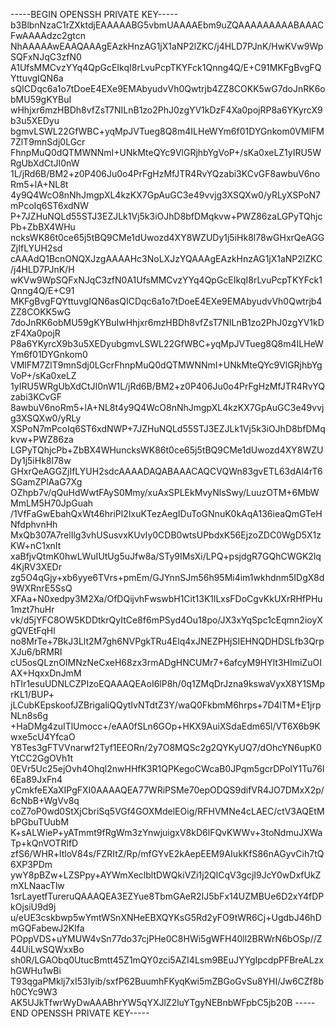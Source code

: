 -----BEGIN OPENSSH PRIVATE KEY-----
b3BlbnNzaC1rZXktdjEAAAAABG5vbmUAAAAEbm9uZQAAAAAAAAABAAACFwAAAAdzc2gtcn
NhAAAAAwEAAQAAAgEAzkHnzAG1jX1aNP2lZKC/j4HLD7PJnK/HwKVw9WpSQFxNJqC3zfN0
A1UfsMMCvzYYq4QpGcEIkqI8rLvuPcpTKYFck1Qnng4Q/E+C91MKFgBvgFQYttuvgIQN6a
sQICDqc6a1o7tDoeE4EXe9EMAbyudvVh0Qwtrjb4ZZ8COKK5wG7doJnRK6obMU59gKYBuI
wHhjxr6mzHBDh8vfZsT7NILnB1zo2PhJ0zgYV1kDzF4Xa0pojRP8a6YKyrcX9b3u5XEDyu
bgmvLSWL22GfWBC+yqMpJVTueg8Q8m4ILHeWYm6f01DYGnkom0VMlFM7ZlT9mnSdj0LGcr
FhnpMuQ0dQTMWNNmI+UNkMteQYc9VlGRjhbYgVoP+/sKa0xeLZ1yIRU5WRgUbXdCtJI0nW
1L/jRd6B/BM2+z0P406Ju0o4PrFgHzMfJTR4RvYQzabi3KCvGF8awbuV6noRm5+lA+NL8t
4y9Q4WcO8nNhJmgpXL4kzKX7GpAuGC3e49vvjg3XSQXw0/yRLyXSPoN7mPcoIq6ST6xdNW
P+7JZHuNQLd55STJ3EZJLk1Vj5k3iOJhD8bfDMqkvw+PWZ86zaLGPyTQhjcPb+ZbBX4WHu
ncksWK86t0ce65j5tBQ9CMe1dUwozd4XY8WZUDy1j5iHk8l78wGHxrQeAGGZjIfLYUH2sd
cAAAdQ1BcnONQXJzgAAAAHc3NoLXJzYQAAAgEAzkHnzAG1jX1aNP2lZKC/j4HLD7PJnK/H
wKVw9WpSQFxNJqC3zfN0A1UfsMMCvzYYq4QpGcEIkqI8rLvuPcpTKYFck1Qnng4Q/E+C91
MKFgBvgFQYttuvgIQN6asQICDqc6a1o7tDoeE4EXe9EMAbyudvVh0Qwtrjb4ZZ8COKK5wG
7doJnRK6obMU59gKYBuIwHhjxr6mzHBDh8vfZsT7NILnB1zo2PhJ0zgYV1kDzF4Xa0pojR
P8a6YKyrcX9b3u5XEDyubgmvLSWL22GfWBC+yqMpJVTueg8Q8m4ILHeWYm6f01DYGnkom0
VMlFM7ZlT9mnSdj0LGcrFhnpMuQ0dQTMWNNmI+UNkMteQYc9VlGRjhbYgVoP+/sKa0xeLZ
1yIRU5WRgUbXdCtJI0nW1L/jRd6B/BM2+z0P406Ju0o4PrFgHzMfJTR4RvYQzabi3KCvGF
8awbuV6noRm5+lA+NL8t4y9Q4WcO8nNhJmgpXL4kzKX7GpAuGC3e49vvjg3XSQXw0/yRLy
XSPoN7mPcoIq6ST6xdNWP+7JZHuNQLd55STJ3EZJLk1Vj5k3iOJhD8bfDMqkvw+PWZ86za
LGPyTQhjcPb+ZbBX4WHuncksWK86t0ce65j5tBQ9CMe1dUwozd4XY8WZUDy1j5iHk8l78w
GHxrQeAGGZjIfLYUH2sdcAAAADAQABAAACAQCVQWn83gvETL63dAl4rT6SGamZPlAaG7Xg
OZhpb7v/qQuHdWwtFAyS0Mmy/xuAxSPLEkMvyNlsSwy/LuuzOTM+6MbWMmLM5H70JpGuah
/1VfFaGwEbahQxWt46hriPl2IxuKTezAegIDuToGNnuK0kAqA136ieaQmGTeHNfdphvnHh
MxQb307A7relIlg3vhUSusvxKUvIy0CDB0wtsUPbdxK56EjzoZDC0WgD5X1zKW+nC1xnIt
xaBfjvQtmK0hwLWuIUtUg5uJfw8a/STy9IMsXi/LPQ+psjdgR7GQhCWGK2lq4KjRV3XEDr
zg5O4qGjy+xb6yye6TVrs+pmEm/GJYnnSJm56h95Mi4im1wkhdnm5IDgX8d9WXRnrE5SsQ
XFAa+N0xedpy3M2Xa/OfDQijvhFwswbH1Cit13K1lLxsFDoCgvKkUXrRHfPHu1mzt7huHr
vk/d5jYFC8OW5KDDtkrQyItCe8f6mPSyd4Ou18po/JX3xYqSpc1cEqmn2ioyXgQVEtFqHl
no8MrTe+7BkJ3Llt2M7gh6NVPgkTRu4Elq4xJNEZPHjSIEHNQDHDSLfb3QrpXJu6/bRMRI
cU5osQLznOIMNzNeCxeH68zx3rmADgHNCUMr7+6afcyM9HYlt3HImiZuOIAX+HqxxDnJmM
hTIr1esuUDNLCZPIzoEQAAAQEAoI6lP8h/0q1ZMqDrJzna9kswaVyxX8Y1SMprKL1/BUP+
jLCubKEpskoofJZBrigaliQQytIvNTdtZ3Y/waQ0FkbmM6hrps+7D4lTM+E1jrpNLn8s6g
+HaDMg4zuITlUmocc+/eAA0fSLn6GOp+HKX9AuiXSdaEdm65l/VT6X6b9Kwxe5cU4YfcaO
Y8Tes3gFTVVnarwf2Tyf1EEORn/2y7O8MQSc2g2QYKyUQ7/dOhcYN6upK0YtCC2GgOVh1t
0EVr5Uc25ejOvh4Ohql2nwHHfK3R1QPKegoCWcaB0JPqm5gcrDPolY1Tu76I6Ea89JxFn4
yCmkfeEXaXIPgFXI0AAAAQEA77WRiPSMe70epODQS9difVR4JO7DMxX2p/6cNbB+WgVv8q
coZ7oP0wd0StXjCbriSq5VGf4GOXMdelEOig/RFHVMNe4cLAEC/ctV3AQEtMbPGbuTUubM
K+sALWieP+yATmmt9fRgWm3zYnwjuigxV8kD6lFQvKWWv+3toNdmuJXWaTp+kQnVOTRlfD
zfS6/WHR+ltloV84s/FZRItZ/Rp/mfGYvE2kAepEEM9AIukKfS86nAGyvCih7tQ6XP3PDm
ywY8pBZw+LZSPpy+AYWmXeclbltDWQkiVZi1j2QlCqV3gcjI9JcY0wDxfUkZmXLNaacTlw
1srLayetfTureruQAAAQEA3EZYue8TbmGAeR2IJ5bFx14UZMBUe6D2xY4fDPkOjsiU9d9j
u/eUE3cskbwp5wYmtWSnXNHeEBXQYKsG5Rd2yFO9tWR6Cj+UgdbJ46hDmGQFabewJ2Klfa
POppVDS+uYMUW4vSn77do37cjPHe0C8HWi5gWFH40ll2BRWrN6bOSp//Z44UiLwSQWxxBo
sh0R/LGAObq0UtucBmtt45Z1mQY0zci5AZI4Lsm9BEuJYYgIpcdpPFBreALzxhGWHu1wBi
T93qgaPMklj7xI53Iyib/sxfP62BuumhFKyqKwi5mZBGoGvSu8YHI/Jw6CZf8bh0CYc9W3
AK5UJkTfwrWyDwAAABhrYW5qYXJlZ2luYTgyNEBnbWFpbC5jb20B
-----END OPENSSH PRIVATE KEY-----
